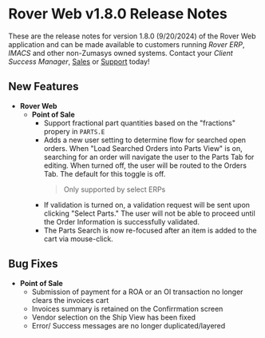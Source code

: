 # Rover Web v1.8.0 Release Notes

<badge text= "Version 1.8.0" vertical="middle" />

<PageHeader />

These are the release notes for version 1.8.0 (9/20/2024) of the Rover Web application and can be made available to customers running _Rover ERP_, _IMACS_ and other non-Zumasys owned systems. Contact your _Client Success Manager_, [Sales](mailto:sales@zumasys.com?subject=Rover%20Web%20v1.7.0) or [Support](mailto:help@zumasys.com?subject=Rover%20Web%20v1.7.0) today!

## New Features

- **Rover Web**
  - **Point of Sale**
    - Support fractional part quantities based on the "fractions" propery in `PARTS.E`
    - Adds a new user setting to determine flow for searched open orders. When "Load Searched Orders into Parts View" is on, searching for an order will navigate the user to the Parts Tab for editing. When turned off, the user will be routed to the Orders Tab. The default for this toggle is off.
        > Only supported by select ERPs
    - If validation is turned on, a validation request will be sent upon clicking "Select Parts." The user will not be able to proceed until the Order Information is successfully validated.
    - The Parts Search is now re-focused after an item is added to the cart via mouse-click.

## Bug Fixes

- **Point of Sale**
  - Submission of payment for a ROA or an OI transaction no longer clears the invoices cart
  - Invoices summary is retained on the Confirrmation screen
  - Vendor selection on the Ship View has been fixed
  - Error/ Success messages are no longer duplicated/layered
<PageFooter />
